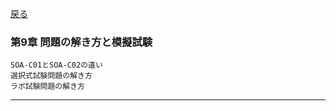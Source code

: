 [戻る](../README.md)
### 第9章 問題の解き方と模擬試験
```
SOA-C01とSOA-C02の違い
選択式試験問題の解き方
ラボ試験問題の解き方
```








-----

